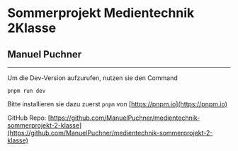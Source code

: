# Sommerprojekt Medientechnik 2Klasse
## Manuel Puchner
---
Um die Dev-Version aufzurufen, nutzen sie den Command
```
pnpm run dev
```
Bitte installieren sie dazu zuerst ``pnpm`` von [https://pnpm.io](https://pnpm.io)

GitHub Repo:
[https://github.com/ManuelPuchner/medientechnik-sommerprojekt-2-klasse](https://github.com/ManuelPuchner/medientechnik-sommerprojekt-2-klasse)
